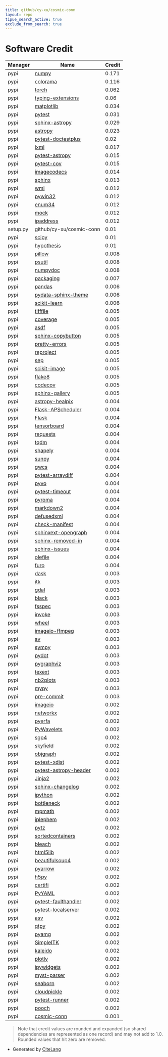 ```yaml
---
title: github/cy-xu/cosmic-conn
layout: repo
tipue_search_active: true
exclude_from_search: true
---
```

# Software Credit

|Manager|Name|Credit|
|-------|----|------|
|pypi|[numpy](https://pypi.org/project/numpy)|0.171|
|pypi|[colorama](https://github.com/tartley/colorama)|0.116|
|pypi|[torch](https://pytorch.org/)|0.062|
|pypi|[typing-extensions](https://typing.readthedocs.io/)|0.06|
|pypi|[matplotlib](https://pypi.org/project/matplotlib)|0.034|
|pypi|[pytest](https://pypi.org/project/pytest)|0.031|
|pypi|[sphinx-astropy](https://pypi.org/project/sphinx-astropy)|0.029|
|pypi|[astropy](http://astropy.org)|0.023|
|pypi|[pytest-doctestplus](https://pypi.org/project/pytest-doctestplus)|0.02|
|pypi|[lxml](https://pypi.org/project/lxml)|0.017|
|pypi|[pytest-astropy](https://pypi.org/project/pytest-astropy)|0.015|
|pypi|[pytest-cov](https://pypi.org/project/pytest-cov)|0.015|
|pypi|[imagecodecs](https://pypi.org/project/imagecodecs)|0.014|
|pypi|[sphinx](https://pypi.org/project/sphinx)|0.013|
|pypi|[wmi](https://pypi.org/project/wmi)|0.012|
|pypi|[pywin32](https://pypi.org/project/pywin32)|0.012|
|pypi|[enum34](https://pypi.org/project/enum34)|0.012|
|pypi|[mock](https://pypi.org/project/mock)|0.012|
|pypi|[ipaddress](https://pypi.org/project/ipaddress)|0.012|
|setup.py|github/cy-xu/cosmic-conn|0.01|
|pypi|[scipy](https://pypi.org/project/scipy)|0.01|
|pypi|[hypothesis](https://pypi.org/project/hypothesis)|0.01|
|pypi|[pillow](https://python-pillow.org)|0.008|
|pypi|[psutil](https://github.com/giampaolo/psutil)|0.008|
|pypi|[numpydoc](https://pypi.org/project/numpydoc)|0.008|
|pypi|[packaging](https://pypi.org/project/packaging)|0.007|
|pypi|[pandas](https://pypi.org/project/pandas)|0.006|
|pypi|[pydata-sphinx-theme](https://pypi.org/project/pydata-sphinx-theme)|0.006|
|pypi|[scikit-learn](https://pypi.org/project/scikit-learn)|0.006|
|pypi|[tifffile](https://www.lfd.uci.edu/~gohlke/)|0.005|
|pypi|[coverage](https://pypi.org/project/coverage)|0.005|
|pypi|[asdf](https://pypi.org/project/asdf)|0.005|
|pypi|[sphinx-copybutton](https://pypi.org/project/sphinx-copybutton)|0.005|
|pypi|[pretty-errors](https://github.com/onelivesleft/PrettyErrors/)|0.005|
|pypi|[reproject](https://reproject.readthedocs.io)|0.005|
|pypi|[sep](https://github.com/kbarbary/sep)|0.005|
|pypi|[scikit-image](https://scikit-image.org)|0.005|
|pypi|[flake8](https://pypi.org/project/flake8)|0.005|
|pypi|[codecov](https://pypi.org/project/codecov)|0.005|
|pypi|[sphinx-gallery](https://pypi.org/project/sphinx-gallery)|0.005|
|pypi|[astropy-healpix](https://github.com/astropy/astropy-healpix)|0.004|
|pypi|[Flask-APScheduler](https://github.com/viniciuschiele/flask-apscheduler)|0.004|
|pypi|[Flask](https://palletsprojects.com/p/flask)|0.004|
|pypi|[tensorboard](https://pypi.org/project/tensorboard)|0.004|
|pypi|[requests](https://pypi.org/project/requests)|0.004|
|pypi|[tqdm](https://pypi.org/project/tqdm)|0.004|
|pypi|[shapely](https://pypi.org/project/shapely)|0.004|
|pypi|[sunpy](https://pypi.org/project/sunpy)|0.004|
|pypi|[gwcs](https://pypi.org/project/gwcs)|0.004|
|pypi|[pytest-arraydiff](https://pypi.org/project/pytest-arraydiff)|0.004|
|pypi|[pyvo](https://pypi.org/project/pyvo)|0.004|
|pypi|[pytest-timeout](https://pypi.org/project/pytest-timeout)|0.004|
|pypi|[pyroma](https://pypi.org/project/pyroma)|0.004|
|pypi|[markdown2](https://pypi.org/project/markdown2)|0.004|
|pypi|[defusedxml](https://pypi.org/project/defusedxml)|0.004|
|pypi|[check-manifest](https://pypi.org/project/check-manifest)|0.004|
|pypi|[sphinxext-opengraph](https://pypi.org/project/sphinxext-opengraph)|0.004|
|pypi|[sphinx-removed-in](https://pypi.org/project/sphinx-removed-in)|0.004|
|pypi|[sphinx-issues](https://pypi.org/project/sphinx-issues)|0.004|
|pypi|[olefile](https://pypi.org/project/olefile)|0.004|
|pypi|[furo](https://pypi.org/project/furo)|0.004|
|pypi|[dask](https://pypi.org/project/dask)|0.003|
|pypi|[itk](https://pypi.org/project/itk)|0.003|
|pypi|[gdal](https://pypi.org/project/gdal)|0.003|
|pypi|[black](https://pypi.org/project/black)|0.003|
|pypi|[fsspec](https://pypi.org/project/fsspec)|0.003|
|pypi|[invoke](https://pypi.org/project/invoke)|0.003|
|pypi|[wheel](https://pypi.org/project/wheel)|0.003|
|pypi|[imageio-ffmpeg](https://pypi.org/project/imageio-ffmpeg)|0.003|
|pypi|[av](https://pypi.org/project/av)|0.003|
|pypi|[sympy](https://pypi.org/project/sympy)|0.003|
|pypi|[pydot](https://pypi.org/project/pydot)|0.003|
|pypi|[pygraphviz](https://pypi.org/project/pygraphviz)|0.003|
|pypi|[texext](https://pypi.org/project/texext)|0.003|
|pypi|[nb2plots](https://pypi.org/project/nb2plots)|0.003|
|pypi|[mypy](https://pypi.org/project/mypy)|0.003|
|pypi|[pre-commit](https://pypi.org/project/pre-commit)|0.003|
|pypi|[imageio](https://github.com/imageio/imageio)|0.002|
|pypi|[networkx](https://networkx.org/)|0.002|
|pypi|[pyerfa](https://github.com/liberfa/pyerfa)|0.002|
|pypi|[PyWavelets](https://github.com/PyWavelets/pywt)|0.002|
|pypi|[sgp4](https://pypi.org/project/sgp4)|0.002|
|pypi|[skyfield](https://pypi.org/project/skyfield)|0.002|
|pypi|[objgraph](https://pypi.org/project/objgraph)|0.002|
|pypi|[pytest-xdist](https://pypi.org/project/pytest-xdist)|0.002|
|pypi|[pytest-astropy-header](https://pypi.org/project/pytest-astropy-header)|0.002|
|pypi|[Jinja2](https://pypi.org/project/Jinja2)|0.002|
|pypi|[sphinx-changelog](https://pypi.org/project/sphinx-changelog)|0.002|
|pypi|[ipython](https://pypi.org/project/ipython)|0.002|
|pypi|[bottleneck](https://pypi.org/project/bottleneck)|0.002|
|pypi|[mpmath](https://pypi.org/project/mpmath)|0.002|
|pypi|[jplephem](https://pypi.org/project/jplephem)|0.002|
|pypi|[pytz](https://pypi.org/project/pytz)|0.002|
|pypi|[sortedcontainers](https://pypi.org/project/sortedcontainers)|0.002|
|pypi|[bleach](https://pypi.org/project/bleach)|0.002|
|pypi|[html5lib](https://pypi.org/project/html5lib)|0.002|
|pypi|[beautifulsoup4](https://pypi.org/project/beautifulsoup4)|0.002|
|pypi|[pyarrow](https://pypi.org/project/pyarrow)|0.002|
|pypi|[h5py](https://pypi.org/project/h5py)|0.002|
|pypi|[certifi](https://pypi.org/project/certifi)|0.002|
|pypi|[PyYAML](https://pypi.org/project/PyYAML)|0.002|
|pypi|[pytest-faulthandler](https://pypi.org/project/pytest-faulthandler)|0.002|
|pypi|[pytest-localserver](https://pypi.org/project/pytest-localserver)|0.002|
|pypi|[asv](https://pypi.org/project/asv)|0.002|
|pypi|[qtpy](https://pypi.org/project/qtpy)|0.002|
|pypi|[pyamg](https://pypi.org/project/pyamg)|0.002|
|pypi|[SimpleITK](https://pypi.org/project/SimpleITK)|0.002|
|pypi|[kaleido](https://pypi.org/project/kaleido)|0.002|
|pypi|[plotly](https://pypi.org/project/plotly)|0.002|
|pypi|[ipywidgets](https://pypi.org/project/ipywidgets)|0.002|
|pypi|[myst-parser](https://pypi.org/project/myst-parser)|0.002|
|pypi|[seaborn](https://pypi.org/project/seaborn)|0.002|
|pypi|[cloudpickle](https://pypi.org/project/cloudpickle)|0.002|
|pypi|[pytest-runner](https://pypi.org/project/pytest-runner)|0.002|
|pypi|[pooch](https://pypi.org/project/pooch)|0.002|
|pypi|[cosmic-conn](https://github.com/cy-xu/cosmic-conn)|0.001|


> Note that credit values are rounded and expanded (so shared dependencies are represented as one record) and may not add to 1.0. Rounded values that hit zero are removed.


- Generated by [CiteLang](https://github.com/vsoch/citelang)
